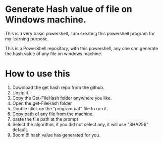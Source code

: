 # Generate Hash value of file on Windows machine.

This is a very basic powershell, I am creating this powershell program for my learning purpose.

This is a PowerShell repositary, with this powershell, any one can generate the hash value of any file on windows machine.

# How to use this

1. Download the get hash repo from the github.
2. Unzip it.
3. Copy the Get-FileHash folder anywhere you like.
4. Open the get-FileHash folder
5. Double click on the "program.bat" file to run it.
6. Copy path of any file from the machine.
7. paste the file path at the prompt
8. Select the algorithm, if you did not select any, it will use "SHA256" default.
9. Boom!!!! hash value has generated for you.
